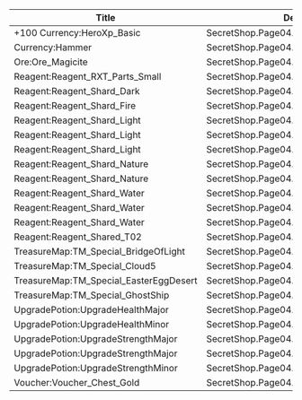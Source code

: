 | Title | Dev Name | Quantity | Currency |  Price |
| ----- | -------- | -------- | -------- |  ----- |
| +100 Currency:HeroXp_Basic | SecretShop.Page04.Misc.26 | 5000 | Currency:Gold | Currency:Gold | 170 |
| Currency:Hammer | SecretShop.Page04.Free.40 | 3 | Currency:Gold | Currency:Gold | 0 |
| Ore:Ore_Magicite | SecretShop.Page04.Ore.06 | 10 | Gems |  | 10 |
| Reagent:Reagent_RXT_Parts_Small | SecretShop.Page04.Misc.29 | 2 | Currency:Gold | Currency:Gold | 50000 |
| Reagent:Reagent_Shard_Dark | SecretShop.Page04.Reagent.81 | 2 | Gems |  | 170 |
| Reagent:Reagent_Shard_Fire | SecretShop.Page04.Reagent.68 | 1 | Currency:Gold | Currency:Gold | 255000 |
| Reagent:Reagent_Shard_Light | SecretShop.Page04.Free.44 | 1 | Gems |  | 0 |
| Reagent:Reagent_Shard_Light | SecretShop.Page04.Reagent.90 | 3 | Gems |  | 170 |
| Reagent:Reagent_Shard_Light | SecretShop.Page04.Shard.28 | 1 | Gems |  | 170 |
| Reagent:Reagent_Shard_Nature | SecretShop.Page04.UnderworldTrader.67 | 1 | Gems |  | 140 |
| Reagent:Reagent_Shard_Nature | SecretShop.Page04.UnderworldTrader.71 | 1 | Gems |  | 170 |
| Reagent:Reagent_Shard_Water | SecretShop.Page04.Reagent.65 | 1 | Currency:Gold | Currency:Gold | 255000 |
| Reagent:Reagent_Shard_Water | SecretShop.Page04.Shard.25 | 1 | Currency:Gold | Currency:Gold | 255000 |
| Reagent:Reagent_Shard_Water | SecretShop.Page04.UnderworldTrader.74 | 1 | Gems |  | 140 |
| Reagent:Reagent_Shared_T02 | SecretShop.Page04.UnderworldTraderGold.11 | 30 | Currency:Gold | Currency:Gold | 1500 |
| TreasureMap:TM_Special_BridgeOfLight | SecretShop.Page04.TreasureMap.33 | 1 | Gems |  | 20 |
| TreasureMap:TM_Special_Cloud5 | SecretShop.Page04.UnderworldTrader.77 | 3 | Gems |  | 150 |
| TreasureMap:TM_Special_EasterEggDesert | SecretShop.Page04.TreasureMap.35 | 1 | Gems |  | 200 |
| TreasureMap:TM_Special_GhostShip | SecretShop.Page04.UnderworldTrader.79 | 3 | Gems |  | 35 |
| UpgradePotion:UpgradeHealthMajor | SecretShop.Page04.Elixir.26 | 10 | Gems |  | 25 |
| UpgradePotion:UpgradeHealthMinor | SecretShop.Page04.Elixir.22 | 30 | Currency:Gold | Currency:Gold | 3400 |
| UpgradePotion:UpgradeStrengthMajor | SecretShop.Page04.Elixir.24 | 10 | Currency:Gold | Currency:Gold | 42500 |
| UpgradePotion:UpgradeStrengthMajor | SecretShop.Page04.UnderworldTrader.89 | 10 | Gems |  | 21 |
| UpgradePotion:UpgradeStrengthMinor | SecretShop.Page04.UnderworldTraderGold.15 | 15 | Currency:Gold | Currency:Gold | 2800 |
| Voucher:Voucher_Chest_Gold | SecretShop.Page04.CharShard.22 | 1 | Currency:Gold | Currency:Gold | 7500000 |

